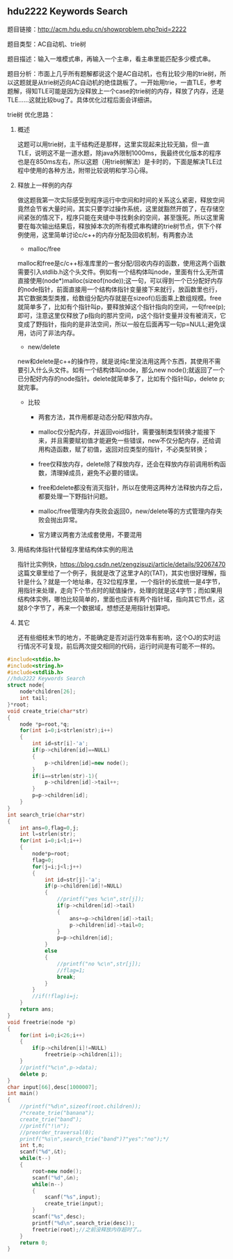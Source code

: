 ## hdu2222 Keywords Search

题目链接：http://acm.hdu.edu.cn/showproblem.php?pid=2222

题目类型：AC自动机、trie树

题目描述：输入一堆模式串，再输入一个主串，看主串里能匹配多少模式串。

题目分析：市面上几乎所有题解都说这个是AC自动机，也有比较少用的trie树，所以这题就是从trie树迈向AC自动机的绝佳跳板了。一开始用trie，一直TLE，参考题解，得知TLE可能是因为没释放上一个case的trie树的内存，释放了内存，还是TLE……这就比较bug了。具体优化过程后面会详细讲。

trie树 优化思路：

1. 概述

    这题可以用trie树，主干结构还是那样，这里实现起来比较无脑，但一直TLE，说明这不是一道水题，除java外限制1000ms，我最终优化版本的程序也是在850ms左右，所以这题（用trie树解法）是卡时的，下面是解决TLE过程中使用的各种方法，附带比较说明和学习心得。
    
2. 释放上一样例的内存

    做这题我第一次实际感受到程序运行中空间和时间的关系这么紧密，释放空间竟然会节省大量时间，其实只要学过操作系统，这里就豁然开朗了，在存储空间紧张的情况下，程序只能在夹缝中寻找剩余的空间，甚至饿死。所以这里需要在每次输出结果后，释放掉本次的所有模式串构建的trie树节点，供下个样例使用，这里简单讨论c/c++的内存分配及回收机制，有两套办法
    
    + malloc/free
    
    malloc和free是c/c++标准库里的一套分配/回收内存的函数，使用这两个函数需要引入stdlib.h这个头文件。例如有一个结构体叫node，里面有什么无所谓直接使用(node*)malloc(sizeof(node));这一句，可以得到一个已分配好内存的node指针，前面直接用一个结构体指针变量接下来就行，放函数里也行，其它数据类型类推，给数组分配内存就是在sizeof()后面乘上数组规模。free就简单多了，比如有个指针叫p，要释放掉这个指针指向的空间，一句free(p);即可，注意这里仅释放了p指向的那片空间，p这个指针变量并没有被消灭，它变成了野指针，指向的是非法空间，所以一般在后面再写一句p=NULL;避免误用，访问了非法内存。
    
    + new/delete
    
    new和delete是c++的操作符，就是说纯c里没法用这两个东西，其使用不需要引入什么头文件。如有一个结构体叫node，那么new node();就返回了一个已分配好内存的node指针。delete就简单多了，比如有个指针叫p，delete p;就完事。
    
    + 比较
    
      - 两套方法，其作用都是动态分配/释放内存。
    
      - malloc仅分配内存，并返回void指针，需要强制类型转换才能接下来，并且需要赋初值才能避免一些错误，new不仅分配内存，还给调用构造函数，赋了初值，返回对应类型的指针，不必类型转换；
    
      - free仅释放内存，delete除了释放内存，还会在释放内存前调用析构函数，清理掉成员，避免不必要的错误。
    
      - free和delete都没有消灭指针，所以在使用这两种方法释放内存之后，都要处理一下野指针问题。
    
      - malloc/free管理内存失败会返回0，new/delete等的方式管理内存失败会抛出异常。

      - 官方建议两套方法成套使用，不要混用
      
3. 用结构体指针代替程序里结构体实例的用法

    指针比实例快，https://blog.csdn.net/zengzisuzi/article/details/92067470 这篇文章里给了一个例子，我就是改了这里才A的(TAT)，其实也很好理解，指针是什么？就是一个地址串，在32位程序里，一个指针的长度统一是4字节，用指针来处理，走向下个节点时的赋值操作，处理的就是这4字节；而如果用结构体实例，哪怕比较简单的，里面也应该有两个指针域，指向其它节点，这就8个字节了，再来一个数据域，想想还是用指针划算吧。
    
4. 其它

    还有些细枝末节的地方，不能确定是否对运行效率有影响，这个OJ的实时运行情况不可复现，前后两次提交相同的代码，运行时间是有可能不一样的。

```c++
#include<stdio.h>
#include<string.h>
#include<stdlib.h>
//hdu2222 Keywords Search
struct node{
    node*children[26];
    int tail;
}*root;
void create_trie(char*str)
{
    node *p=root,*q;
    for(int i=0;i<strlen(str);i++)
    {
        int id=str[i]-'a';
        if(p->children[id]==NULL)
        {
            p->children[id]=new node();
        }
        if(i==strlen(str)-1){
            p->children[id]->tail++;
        }
        p=p->children[id];
    }
}
int search_trie(char*str)
{
    int ans=0,flag=0,j;
    int l=strlen(str);
    for(int i=0;i<l;i++)
    {
        node*p=root;
        flag=0;
        for(j=i;j<l;j++)
        {
            int id=str[j]-'a';
            if(p->children[id]!=NULL)
            {
                //printf("yes %c\n",str[j]);
                if(p->children[id]->tail)
                {
                    ans+=p->children[id]->tail;
                    p->children[id]->tail=0;
                }
                p=p->children[id];
            }
            else
            {
                //printf("no %c\n",str[j]);
                //flag=1;
                break;
            }
        }
        //if(!flag)i=j;
    }
    return ans;
}
void freetrie(node *p)
{
    for(int i=0;i<26;i++)
    {
        if(p->children[i]!=NULL)
            freetrie(p->children[i]);
    }
    //printf("%c\n",p->data);
    delete p;
}
char input[66],desc[1000007];
int main()
{
    //printf("%d\n",sizeof(root.children));
    /*create_trie("banana");
    create_trie("band");
    //printf("!\n");
    //preorder_traversal(0);
    printf("%s\n",search_trie("band")?"yes":"no");*/
    int t,n;
    scanf("%d",&t);
    while(t--)
    {
        root=new node();
        scanf("%d",&n);
        while(n--)
        {
            scanf("%s",input);
            create_trie(input);
        }
        scanf("%s",desc);
        printf("%d\n",search_trie(desc));
        freetrie(root);//之前没释放内存超时了。。
    }
    return 0;
}

```
